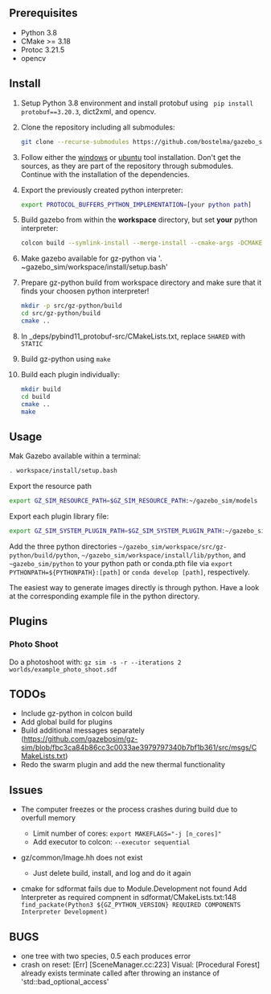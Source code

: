 ## Prerequisites

- Python 3.8
- CMake >= 3.18
- Protoc 3.21.5
- opencv

## Install

1. Setup Python 3.8 environment and install protobuf using `
pip install protobuf==3.20.3`, dict2xml, and opencv.

2. Clone the repository including all submodules:
    ```bash
    git clone --recurse-submodules https://github.com/bostelma/gazebo_sim.git
    ```

3. Follow either the [windows](https://gazebosim.org/docs/garden/install_windows_src) or [ubuntu](https://gazebosim.org/docs/garden/install_ubuntu_src) tool installation. Don't get the sources, as they are part of the repository through submodules. Continue with the installation of the dependencies.

4. Export the previously created python interpreter:
    ```bash
    export PROTOCOL_BUFFERS_PYTHON_IMPLEMENTATION=[your python path]
    ```

5. Build gazebo from within the **workspace** directory, but set **your** python interpreter:
    ```bash
    colcon build --symlink-install --merge-install --cmake-args -DCMAKE_BUILD_TYPE=RelWithDebInfo -DPython3_EXECUTBALE=[path to your python] -DGZ_PYTHON_VERSION=3.8 --packages-ignore gz-python
    ```
6. Make gazebo available for gz-python via '. ~gazebo_sim/workspace/install/setup.bash'

7. Prepare gz-python build from workspace directory and make sure that it finds your choosen python interpreter!
    ```bash
    mkdir -p src/gz-python/build
    cd src/gz-python/build
    cmake ..
    ```

8. In _deps/pybind11_protobuf-src/CMakeLists.txt, replace `SHARED` with `STATIC`

9. Build gz-python using `make`

10. Build each plugin individually:
    ```bash
    mkdir build
    cd build
    cmake ..
    make
    ```

## Usage

Mak Gazebo available within a terminal:
```bash
. workspace/install/setup.bash
```

Export the resource path
```bash
export GZ_SIM_RESOURCE_PATH=$GZ_SIM_RESOURCE_PATH:~/gazebo_sim/models
```

Export each plugin library file:
```bash
export GZ_SIM_SYSTEM_PLUGIN_PATH=$GZ_SIM_SYSTEM_PLUGIN_PATH:~/gazebo_sim/plugins/[plugin]/build/lib
```

Add the three python directories `~/gazebo_sim/workspace/src/gz-python/build/python`, `~/gazebo_sim/workspace/install/lib/python`, and `~gazebo_sim/python` to your python path or conda.pth file via `export PYTHONPATH=${PYTHONPATH}:[path]` or `conda develop [path]`, respectively.

The easiest way to generate images directly is through python. Have a look at the corresponding example file in the python directory.

## Plugins

### Photo Shoot

Do a photoshoot with: `gz sim -s -r --iterations 2 worlds/example_photo_shoot.sdf`

##  TODOs

- Include gz-python in colcon build
- Add global build for plugins
- Build additional messages separately (https://github.com/gazebosim/gz-sim/blob/fbc3ca84b86cc3c0033ae3979797340b7bf1b361/src/msgs/CMakeLists.txt)
- Redo the swarm plugin and add the new thermal functionality

## Issues

- The computer freezes or the process crashes during build due to overfull memory
    - Limit number of cores: `export MAKEFLAGS="-j [n_cores]"`
    - Add executor to colcon: `--executor sequential`

- gz/common/Image.hh does not exist
    - Just delete build, install, and log and do it again

- cmake for sdformat fails due to Module.Development not found
    Add Interpreter as required compnent in sdformat/CMakeLists.txt:148 `find_packate(Python3 ${GZ_PYTHON_VERSION} REQUIRED COMPONENTS Interpreter Development)`

## BUGS
- one tree with two species, 0.5 each produces error
- crash on reset:   [Err] [SceneManager.cc:223] Visual: [Procedural Forest] already exists
                    terminate called after throwing an instance of 'std::bad_optional_access'




